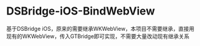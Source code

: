 # DSBridge-iOS-BindWebView
基于DSBridge iOS，原来的需要继承WKWebView，本项目不需要继承，直接用现有的WKWebView，传入GTBridge即可实现，不需要大量改动现有继承关系

